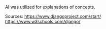 AI was utilized for explanations of concepts.

Sources:
https://www.djangoproject.com/start/ 
https://www.w3schools.com/django/ 